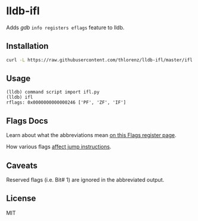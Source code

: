 # lldb-ifl

Adds *gdb* `info registers eflags` feature to lldb.

## Installation

```sh
curl -L https://raw.githubusercontent.com/thlorenz/lldb-ifl/master/ifl.py > ifl.py
```

## Usage

```
(lldb) command script import ifl.py
(lldb) ifl
rflags: 0x0000000000000246 ['PF', 'ZF', 'IF']
```

## Flags Docs

Learn about what the abbreviations mean [on this Flags register page](http://en.wikipedia.org/wiki/FLAGS_register).

How various flags [affect jump instructions](http://unixwiz.net/techtips/x86-jumps.html).

## Caveats

Reserved flags (i.e. Bit# 1) are ignored in the abbreviated output.

## License

MIT
